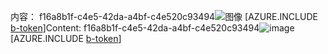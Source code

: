 <span data-ttu-id="722c3-101">内容： f16a8b1f-c4e5-42da-a4bf-c4e520c93494![图像](69abea61-f8f5-4a49-9f88-399e48e762cf.png)
[AZURE.INCLUDE [b-token](f60066db-1496-4262-9ce5-52b95612adb7.md)]</span><span class="sxs-lookup"><span data-stu-id="722c3-101">Content: f16a8b1f-c4e5-42da-a4bf-c4e520c93494![image](69abea61-f8f5-4a49-9f88-399e48e762cf.png)
[AZURE.INCLUDE [b-token](f60066db-1496-4262-9ce5-52b95612adb7.md)]</span></span>
